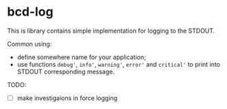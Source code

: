 # bcd-log

This is library contains simple implementation for logging to the STDOUT.

Common using:
  * define somewhere name for your application;
  * use functions `debug'`, `info'`, `warning'`, `error'` and `critical'` to print into STDOUT corresponding message.

TODO:
 - [ ] make investigaions in force logging
  